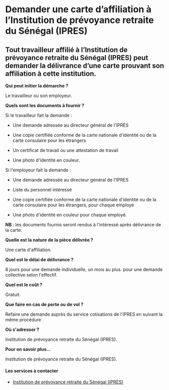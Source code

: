 # Demander une carte d’affiliation à l’Institution de prévoyance retraite du Sénégal (IPRES)

Tout travailleur affilié à l’Institution de prévoyance retraite du Sénégal (IPRES) peut demander la délivrance d’une carte prouvant son affiliation à cette institution.
------------------------------------------------------------------------------------------------------------------------------------------------------------------------

**Qui peut initier la démarche ?**

Le travailleur ou son employeur.  

**Quels sont les documents à fournir ?**

Si le travailleur fait la demande :

*   Une demande adressée au directeur général de l'IPRES

*   Une copie certifiée conforme de la carte nationale d'identité ou de la carte consulaire pour les étrangers  
    

*   Un certificat de travail ou une attestation de travail  
    

*   Une photo d'identité en couleur.

Si l'employeur fait la demande :

*   Une demande adressée au directeur général de l'IPRES

*   Liste du personnel intéressé

*   Une copie certifiée conforme de la carte nationale d'identité ou de la carte consulaire pour les étrangers, pour chaque employé

*   Une photo d'identité en couleur pour chaque employé.

**NB** : les documents fournis seront rendus à l'intéressé après délivrance de la carte.  

**Quelle est la nature de la pièce délivrée ?**  

Une carte d'affiliation.  

**Quel est le délai de délivrance ?**

8 jours pour une demande individuelle, un mois au plus  pour une demande collective selon l'effectif.  

**Quel est le coût ?**

Gratuit.

**Que faire en cas de perte ou de vol ?**

Refaire une demande auprès du service cotisations de l'IPRES en suivant la même procédure  

**Où s'adresser ?**

Institution de prévoyance retraite du Sénégal (IPRES).

**Pour en savoir plus...**

Institution de prévoyance retraite du Sénégal (IPRES).

#### Les services à contacter

*   [Institution de prévoyance retraite du Sénégal (IPRES)](../../../services/institution-de-prevoyance-retraite-du-senegal-ipres.md)